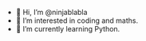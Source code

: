 - 👋 Hi, I’m @ninjablabla
- 👀 I’m interested in coding and maths.
- 🌱 I’m currently learning Python.

<!---
ninjablabla/ninjablabla is a ✨ special ✨ repository because its `README.md` (this file) appears on your GitHub profile.
You can click the Preview link to take a look at your changes.
--->
